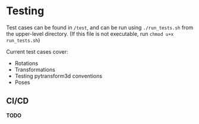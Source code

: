 # Testing

Test cases can be found in `/test`, and can be run using `./run_tests.sh` from the upper-level directory. (If this file is not executable, run `chmod u+x run_tests.sh`)

Current test cases cover:
- Rotations
- Transformations
- Testing pytransform3d conventions
- Poses

## CI/CD

**TODO**
